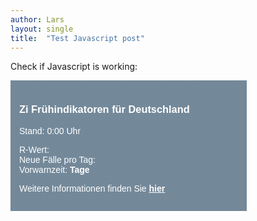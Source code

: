 ```yaml
---
author: Lars
layout: single
title:  "Test Javascript post"
---
```


Check if Javascript is working:

<div style="background-image: linear-gradient(#092f4d90, #092f4d90),url(https://www.kbv.de/images/contentbilder_m/header_corona_742.jpg); color: white;font-family: sans-serif;padding:1em;width: 350px;">
    <h3>Zi Frühindikatoren für Deutschland</h3>
    <p>Stand: <span id="ZICOVIDFI_Stand"></span> 0:00 Uhr</p>
<p>R-Wert: <strong><span id="ZICOVIDFI_RWert"></span></strong><br>Neue Fälle pro Tag: <strong><span id="ZICOVIDFI_FaelleproTag"></span></strong><br>Vorwarnzeit: <strong><span id="ZICOVIDFI_Vorwarnzeit"></span> Tage</strong><br></p>
<p><span>Weitere Informationen finden Sie <a style="color:white;font-style: normal;"href="https://zidatalab.github.io/covid19dashboard/Start"><strong>hier<strong></a></span></p>
</div>

<script>
var today = new Date();
var dd = String(today.getDate()).padStart(2, '0');
var mm = String(today.getMonth() + 1).padStart(2, '0'); //January is 0!
var yyyy = today.getFullYear();
today = dd+'.'+mm + '.' + yyyy;
document.getElementById("ZICOVIDFI_Stand").innerHTML=today;

var xmlhttp = new XMLHttpRequest();
xmlhttp.onreadystatechange = function() {
  if (this.readyState == 4 && this.status == 200) {
    var myObj = JSON.parse(this.responseText);
    document.getElementById("ZICOVIDFI_RWert").innerHTML = myObj[0].Wert;
    document.getElementById("ZICOVIDFI_FaelleproTag").innerHTML = myObj[1].Wert;
    document.getElementById("ZICOVIDFI_Vorwarnzeit").innerHTML = myObj[2].Wert;
  }
};
xmlhttp.open("GET", "https://raw.githubusercontent.com/zidatalab/covid19dashboard/master/data/frueindikatoren.json", true);
xmlhttp.send();
</script>
